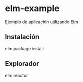 # elm-example

Ejemplo de aplicación utilizando Elm

## Instalación

elm package install

## Explorador

elm reactor
